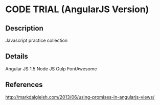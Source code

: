 # **CODE TRIAL (AngularJS Version)**

## Description
Javascript practice collection

## Details
Angular JS 1.5
Node JS
Gulp
FontAwesome

## References
http://markdalgleish.com/2013/06/using-promises-in-angularjs-views/
